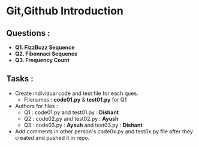 # Git,Github Introduction

## Questions :
* **Q1. FizzBuzz Sequence**
* **Q2. Fibonnaci Sequence**
* **Q3. Frequency Count**

## Tasks :
* Create individual code and test file for each ques. 
   * Filenames : **code01.py** & **test01.py** for Q1
* Authors for files :
   * Q1 : code01.py and test01.py : **Dishant**
   * Q2 : code02.py and test02.py : **Ayush**
   * Q3 : code03.py : **Aysuh** and test03.py : **Dishant**
* Add comments in other person's code0x.py and test0x.py file after they created and pushed it in repo. 